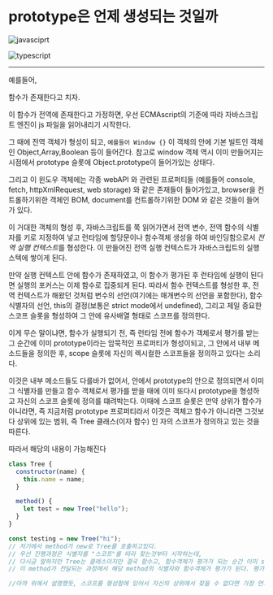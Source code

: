 # **prototype은 언제 생성되는 것일까**

![javasciprt](https://img.shields.io/badge/javascript-up%20to%20date-yellow)

![typescript](https://img.shields.io/badge/typescript-up%20to%20date-blue)

---

예를들어,

함수가 존재한다고 치자.

이 함수가 전역에 존재한다고 가정하면, 우선 ECMAscript의 기준에 따라 자바스크립트 엔진이 js 파일을 읽어내리기 시작한다.

그 때에 전역 객체가 형성이 되고, `예를들어 Window {}`
이 객체의 안에 기본 빌트인 객체인 Object,Array,Boolean 등이 들어간다. 참고로 window 객체 역시 이미 만들어지는 시점에서 prototype 슬롯에 Object.prototype이 들어가있는 상태다.

그리고 이 윈도우 객체에는 각종 webAPI 와 관련된 프로퍼티들 (예를들어 console, fetch, httpXmlRequest, web storage) 와 같은 존재들이 들어가있고, browser을 컨트롤하기위한 객체인 BOM, document를 컨트롤하기위한 DOM 와 같은 것들이 들어가 있다.

이 거대한 객체의 형성 후, 자바스크립트를 쭉 읽어가면서 전역 변수, 전역 함수의 식별자를 키로 지정하여 넣고 런타임에 할당문이나 함수객체 생성을 하여 바인딩함으로서 *전역 실행 컨텍스트*를 형성한다.
이 만들어진 전역 실행 컨텍스트가 자바스크립트의 실행 스텍에 쌓이게 된다.

만약 실행 컨텍스트 안에 함수가 존재하였고, 이 함수가 평가된 후 런타임에 실행이 된다면 실행의 포커스는 이제 함수로 집중되게 된다.
따라서 함수 컨텍스트를 형성한 후, 전역 컨텍스트가 해왔던 것처럼 변수의 선언(여기에는 매개변수의 선언을 포함한다), 함수 식별자의 선언, this의 결정(보통은 strict mode에서 undefined), 그리고 제일 중요한 스코프 슬롯을 형성하여 그 안에 유사배열 형태로 스코프를 정의한다.

이게 무슨 말이냐면, 함수가 실행되기 전, 즉 런타임 전에 함수가 객체로서 평가를 받는 그 순간에 이미 prototype이라는 암묵적인 프로퍼티가 형성이되고, 그 안에서 내부 메소드들을 정의한 후, scope 슬롯에 자신의 렉시컬한 스코프들을 정의하고 있다는 소리다.

이것은 내부 메소드들도 다를바가 없어서, 안에서 prototype의 안으로 정의되면서 이미 그 식별자를 만들고 함수 객체로서 평가를 받을 때에 이미 또다시 prototype을 형성하고 자신의 스코프 슬롯에 정의를 떄려박는다. 이때에 스코프 슬롯은 만약 상위가 함수가 아니라면, 즉 지금처럼 prototype 프로퍼티라서 이것은 객체고 함수가 아니라면 그것보다 상위에 있는 범위, 즉 Tree 클래스(이자 함수) 인 자의 스코프가 정의하고 있는 것을 따른다.

따라서 해당의 내용이 가능해진다

```js
class Tree {
  constructor(name) {
    this.name = name;
  }

  method() {
    let test = new Tree("hello");
  }
}

const testing = new Tree("hi");
// 저기에서 method가 new로 Tree를 호출하고있다.
// 우선 진행과정은 식별자를 "스코프"를 따라 찾는것부터 시작하는데,
// 다시금 말하지만 Tree는 클래스이지만 결국 함수고, 함수객체가 평가가 되는 순간 이미 scope와 prototype 프로퍼티는 정해져있다. prototype이 정의되는 순간 그 안에 method도 정해지고, 내부 프로토타입 슬롯에는 Object.prototype이 전달되게 되는 상황인데
// 이 method가 전달되는 과정에서 해당 method의 식별자와 함수객체가 평가가 된다. 평가가 된다는 소리는 내부에 암묵적인 prototype 프로퍼티와 함께 "스코프" 가 설정이된다는 뜻이다.

//아까 위에서 설명했듯, 스코프를 형성함에 있어서 자신의 상위에서 찾을 수 없다면 가장 먼저 만나게되는 상위의 컨텍스트가 정의하고 있는 스코프를 따르므로, method는 Tree 의 스코프를 따르게 된다. 따라서 method 내부에서 new로 Tree를 할때에 Tree 식별자를 어디서 찾지? 하는 고민은 해결된다. 왜냐하면 스코프에 이미 Tree 라는 식별자가 정의된 스코프가 존재하기 때문에다. 스코프 체인에 따라 해당 식별자를 찾기까지 나간 후, 그것을 이용하여 객체를 형성하고 있다.
```
